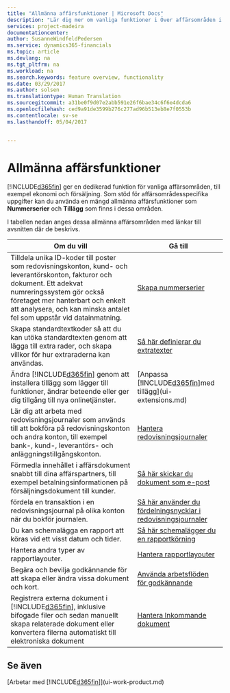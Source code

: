 ```yaml
---
title: "Allmänna affärsfunktioner | Microsoft Docs"
description: "Lär dig mer om vanliga funktioner i Över affärsområden i Dynamics 365 for Financials"
services: project-madeira
documentationcenter: 
author: SusanneWindfeldPedersen
ms.service: dynamics365-financials
ms.topic: article
ms.devlang: na
ms.tgt_pltfrm: na
ms.workload: na
ms.search.keywords: feature overview, functionality
ms.date: 03/29/2017
ms.author: solsen
ms.translationtype: Human Translation
ms.sourcegitcommit: a31be0f9d07e2abb591e26f6bae34c6f6e4dcda6
ms.openlocfilehash: ced9a91de3599b276c277ad96b513eb8e7f0553b
ms.contentlocale: sv-se
ms.lasthandoff: 05/04/2017


---
```

# <a name="general-business-functionality"></a>Allmänna affärsfunktioner
[!INCLUDE[d365fin](includes/d365fin_md.md)] ger en dedikerad funktion för vanliga affärsområden, till exempel ekonomi och försäljning. Som stöd för affärsområdesspecifika uppgifter kan du använda en mängd allmänna affärsfunktioner som **Nummerserier** och **Tillägg** som finns i dessa områden.

I tabellen nedan anges dessa allmänna affärsområden med länkar till avsnitten där de beskrivs.

| Om du vill | Gå till |
| --- | --- |
| Tilldela unika ID-koder till poster som redovisningskonton, kund- och leverantörskonton, fakturor och dokument. Ett adekvat numreringssystem gör också företaget mer hanterbart och enkelt att analysera, och kan minska antalet fel som uppstår vid datainmatning. |[Skapa nummerserier](ui-create-number-series.md) |
| Skapa standardtextkoder så att du kan utöka standardtexten genom att lägga till extra rader, och skapa villkor för hur extraraderna kan användas. |[Så här definierar du extratexter](ui-how-define-ext-text.md) |
| Ändra [!INCLUDE[d365fin](includes/d365fin_md.md)] genom att installera tillägg som lägger till funktioner, ändrar beteende eller ger dig tillgång till nya onlinetjänster. |[Anpassa [!INCLUDE[d365fin](includes/d365fin_md.md)]med tillägg](ui-extensions.md) |
| Lär dig att arbeta med redovisningsjournaler som används till att bokföra på redovisningskonton och andra konton, till exempel bank-, kund-, leverantörs- och anläggningstillgångskonton. |[Hantera redovisningsjournaler](ui-work-general-journals.md) |
| Förmedla innehållet i affärsdokument snabbt till dina affärspartners, till exempel betalningsinformationen på försäljningsdokument till kunder. |[Så här skickar du dokument som e-post](ui-how-send-documents-email.md) |
| fördela en transaktion i en redovisningsjournal på olika konton när du bokför journalen. |[Så här använder du fördelningsnycklar i redovisningsjournaler](ui-how-use-allocation-keys-general-journals.md) |
| Du kan schemalägga en rapport att köras vid ett visst datum och tider. |[Så här schemalägger du en rapportkörning](ui-schedule-report.md) |
| Hantera andra typer av rapportlayouter. |[Hantera rapportlayouter](ui-manage-report-layouts.md) |
| Begära och bevilja godkännande för att skapa eller ändra vissa dokument och kort. |[Använda arbetsflöden för godkännande](across-how-use-approval-workflows.md) |
| Registrera externa dokument i [!INCLUDE[d365fin](includes/d365fin_md.md)], inklusive bifogade filer och sedan manuellt skapa relaterade dokument eller konvertera filerna automatiskt till elektroniska dokument |[Hantera Inkommande dokument](across-income-documents.md) |

## <a name="see-also"></a>Se även
[Arbetar med [!INCLUDE[d365fin](includes/d365fin_md.md)]](ui-work-product.md)

